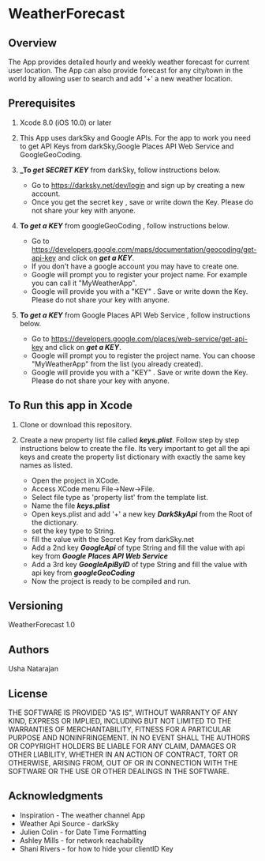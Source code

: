 # WeatherForecast

## Overview

The App provides  detailed hourly and weekly weather forecast for current user location. The App can also provide forecast for any city/town in the world by allowing user to search and add '+' a new weather location.

## Prerequisites

1. Xcode 8.0 (iOS 10.0) or later
2. This App  uses darkSky and Google APIs. For the app to work you need to get API Keys from darkSky,Google Places API Web Service and GoogleGeoCoding.

3. **_To _get SECRET KEY_** from darkSky, follow  instructions below.

    - Go to https://darksky.net/dev/login and sign up by creating a new account.
    - Once you get the secret key , save or write down the Key. Please do not share your key with anyone.
    
4. **To _get a KEY_** from googleGeoCoding , follow  instructions below.

    - Go to https://developers.google.com/maps/documentation/geocoding/get-api-key and click on **_get a KEY_**.
    - If you don't have a google account you may have to create one.
    - Google will prompt you to register your project name. For example you can call it "MyWeatherApp".
    - Google will provide you with a "KEY" . Save or write down the Key. Please do not share your key with anyone.
    
5.  **To _get a KEY_** from Google Places API Web Service , follow  instructions below.
   
    - Go to https://developers.google.com/places/web-service/get-api-key and click on **_get a KEY_**.
    - Google will prompt you to register the project name. You can choose "MyWeatherApp" from the list (you already created).
    - Google will provide you with a "KEY" . Save or write down the Key. Please do not share your key with anyone.   
    
    
## To Run this app in Xcode    

1. Clone or download this repository.

2. Create a new property list file called **_keys.plist_**. Follow step by step instructions below to create the file. Its very important to get all the api keys and create the property list dictionary with exactly the same key names as listed.

    - Open the project in XCode. 
    - Access XCode menu File->New->File.
    - Select file type as 'property list' from the template list.
    - Name the file  **_keys.plist_** 
    - Open keys.plist and add '+' a new key **_DarkSkyApi_** from the Root of the dictionary.
    - set the key type to String.
    - fill the value with the Secret Key from darkSky.net
    - Add a 2nd key **_GoogleApi_** of type String and fill the value with api key from **_Google Places API Web Service_**
    - Add a 3rd key **_GoogleApiByID_** of type String and fill the value with api key from **_googleGeoCoding_**
    - Now the project is ready to be compiled and run.
    

## Versioning

WeatherForecast 1.0

## Authors

Usha Natarajan

## License

THE SOFTWARE IS PROVIDED "AS IS", WITHOUT WARRANTY OF ANY KIND, EXPRESS OR
IMPLIED, INCLUDING BUT NOT LIMITED TO THE WARRANTIES OF MERCHANTABILITY,
FITNESS FOR A PARTICULAR PURPOSE AND NONINFRINGEMENT. IN NO EVENT SHALL THE
AUTHORS OR COPYRIGHT HOLDERS BE LIABLE FOR ANY CLAIM, DAMAGES OR OTHER
LIABILITY, WHETHER IN AN ACTION OF CONTRACT, TORT OR OTHERWISE, ARISING FROM,
OUT OF OR IN CONNECTION WITH THE SOFTWARE OR THE USE OR OTHER DEALINGS IN THE
SOFTWARE.

## Acknowledgments

* Inspiration  - The weather channel App
* Weather Api Source - darkSky
* Julien Colin - for Date Time Formatting
* Ashley Mills - for network reachability
* Shani Rivers - for how to hide your clientID Key

